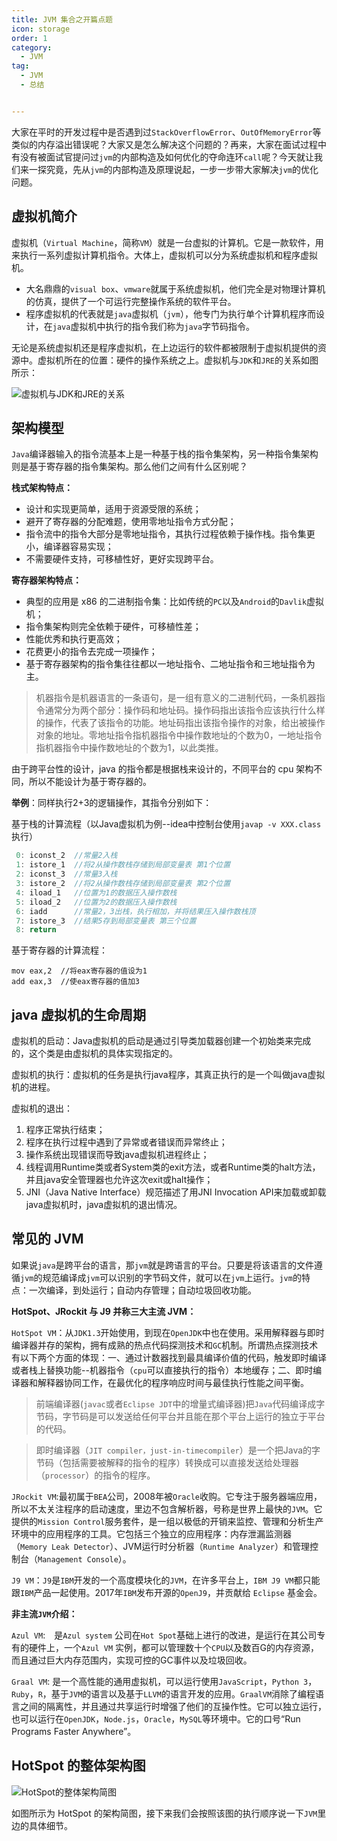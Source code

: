 ```yaml
---
title: JVM 集合之开篇点题
icon: storage
order: 1
category:
  - JVM
tag:
  - JVM
  - 总结


---
```


大家在平时的开发过程中是否遇到过`StackOverflowError`、`OutOfMemoryError`等类似的内存溢出错误呢？大家又是怎么解决这个问题的？再来，大家在面试过程中有没有被面试官提问过`jvm`的内部构造及如何优化的夺命连环`call`呢？今天就让我们来一探究竟，先从`jvm`的内部构造及原理说起，一步一步带大家解决`jvm`的优化问题。

## 虚拟机简介

虚拟机（`Virtual Machine`，简称`VM`）就是一台虚拟的计算机。它是一款软件，用来执行一系列虚拟计算机指令。大体上，虚拟机可以分为系统虚拟机和程序虚拟机。
- 大名鼎鼎的`visual box`、`vmware`就属于系统虚拟机，他们完全是对物理计算机的仿真，提供了一个可运行完整操作系统的软件平台。
- 程序虚拟机的代表就是`java`虚拟机（`jvm`），他专门为执行单个计算机程序而设计，在`java`虚拟机中执行的指令我们称为`java`字节码指令。

无论是系统虚拟机还是程序虚拟机，在上边运行的软件都被限制于虚拟机提供的资源中。虚拟机所在的位置：硬件的操作系统之上。虚拟机与`JDK`和`JRE`的关系如图所示：

![虚拟机与`JDK`和`JRE`的关系](https://p3-juejin.byteimg.com/tos-cn-i-k3u1fbpfcp/9967d96aa0e4467292f542f385f84bf2~tplv-k3u1fbpfcp-zoom-1.image)


## 架构模型

`Java`编译器输入的指令流基本上是一种基于栈的指令集架构，另一种指令集架构则是基于寄存器的指令集架构。那么他们之间有什么区别呢？

**栈式架构特点：**
- 设计和实现更简单，适用于资源受限的系统；
- 避开了寄存器的分配难题，使用零地址指令方式分配；
- 指令流中的指令大部分是零地址指令，其执行过程依赖于操作栈。指令集更小，编译器容易实现；
- 不需要硬件支持，可移植性好，更好实现跨平台。

**寄存器架构特点：**
- 典型的应用是 x86 的二进制指令集：比如传统的`PC`以及`Android`的`Davlik`虚拟机；
- 指令集架构则完全依赖于硬件，可移植性差；
- 性能优秀和执行更高效；
- 花费更小的指令去完成一项操作；
- 基于寄存器架构的指令集往往都以一地址指令、二地址指令和三地址指令为主。

> 机器指令是机器语言的一条语句，是一组有意义的二进制代码，一条机器指令通常分为两个部分：操作码和地址码。操作码指出该指令应该执行什么样的操作，代表了该指令的功能。地址码指出该指令操作的对象，给出被操作对象的地址。零地址指令指机器指令中操作数地址的个数为0，一地址指令指机器指令中操作数地址的个数为1，以此类推。

由于跨平台性的设计，java 的指令都是根据栈来设计的，不同平台的 cpu 架构不同，所以不能设计为基于寄存器的。

**举例**：同样执行2+3的逻辑操作，其指令分别如下：

基于栈的计算流程（以Java虚拟机为例--idea中控制台使用`javap -v XXX.class`执行）
```java
 0: iconst_2  //常量2入栈
 1: istore_1  //将2从操作数栈存储到局部变量表 第1个位置
 2: iconst_3  //常量3入栈
 3: istore_2  //将2从操作数栈存储到局部变量表 第2个位置
 4: iload_1   //位置为1的数据压入操作数栈
 5: iload_2   //位置为2的数据压入操作数栈
 6: iadd      //常量2，3出栈，执行相加，并将结果压入操作数栈顶
 7: istore_3  //结果5存到局部变量表 第三个位置
 8: return    
```

基于寄存器的计算流程：
```
mov eax,2  //将eax寄存器的值设为1
add eax,3  //使eax寄存器的值加3
```

## java 虚拟机的生命周期

虚拟机的启动：Java虚拟机的启动是通过引导类加载器创建一个初始类来完成的，这个类是由虚拟机的具体实现指定的。

虚拟机的执行：虚拟机的任务是执行java程序，其真正执行的是一个叫做java虚拟机的进程。

虚拟机的退出：
1. 程序正常执行结束；
2. 程序在执行过程中遇到了异常或者错误而异常终止；
3. 操作系统出现错误而导致java虚拟机进程终止；
4. 线程调用Runtime类或者System类的exit方法，或者Runtime类的halt方法，并且java安全管理器也允许这次exit或halt操作；
5. JNI（Java Native Interface）规范描述了用JNI Invocation API来加载或卸载java虚拟机时，java虚拟机的退出情况。

## 常见的 JVM

如果说`java`是跨平台的语言，那`jvm`就是跨语言的平台。只要是将该语言的文件遵循`jvm`的规范编译成`jvm`可以识别的字节码文件，就可以在`jvm`上运行。`jvm`的特点：一次编译，到处运行；自动内存管理；自动垃圾回收功能。

**HotSpot、JRockit 与 J9 并称三大主流 JVM：**

`HotSpot VM`：从`JDK1.3`开始使用，到现在`OpenJDK`中也在使用。采用解释器与即时编译器并存的架构，拥有成熟的热点代码探测技术和`GC`机制。所谓热点探测技术有以下两个方面的体现：一、通过计数器找到最具编译价值的代码，触发即时编译或者栈上替换功能--机器指令（`cpu`可以直接执行的指令）本地缓存；二、即时编译器和解释器协同工作，在最优化的程序响应时间与最佳执行性能之间平衡。

> 前端编译器(`javac`或者`Eclipse JDT`中的增量式编译器)把`Java`代码编译成字节码，字节码是可以发送给任何平台并且能在那个平台上运行的独立于平台的代码。

> 即时编译器（`JIT compiler，just-in-timecompiler`）是一个把Java的字节码（包括需要被解释的指令的程序）转换成可以直接发送给处理器（`processor`）的指令的程序。

`JRockit VM`:最初属于`BEA`公司，2008年被`Oracle`收购。它专注于服务器端应用，所以不太关注程序的启动速度，里边不包含解析器，号称是世界上最快的`JVM`。它提供的`Mission Control`服务套件，是一组以极低的开销来监控、管理和分析生产环境中的应用程序的工具。它包括三个独立的应用程序：内存泄漏监测器（`Memory Leak Detector`）、JVM运行时分析器（`Runtime Analyzer`）和管理控制台（`Management Console`）。

`J9 VM`：`J9`是`IBM`开发的一个高度模块化的`JVM`，在许多平台上，`IBM J9 VM`都只能跟`IBM`产品一起使用。2017年`IBM`发布开源的`OpenJ9`，并贡献给 `Eclipse` 基金会。

**非主流`JVM`介绍：**

`Azul VM`:　是`Azul system` 公司在`Hot Spot`基础上进行的改进，是运行在其公司专有的硬件上，一个`Azul VM` 实例，都可以管理数十个`CPU`以及数百G的内存资源，而且通过巨大内存范围内，实现可控的GC事件以及垃圾回收。

`Graal VM`: 是一个高性能的通用虚拟机，可以运行使用`JavaScript`，`Python 3`，`Ruby`，`R`，基于`JVM`的语言以及基于`LLVM`的语言开发的应用。`GraalVM`消除了编程语言之间的隔离性，并且通过共享运行时增强了他们的互操作性。它可以独立运行，也可以运行在`OpenJDK`，`Node.js`，`Oracle`，`MySQL`等环境中。它的口号“Run Programs Faster Anywhere”。

## HotSpot 的整体架构图

![HotSpot的整体架构简图](https://p3-juejin.byteimg.com/tos-cn-i-k3u1fbpfcp/2fc50038f51b431d8a654abe10cc965f~tplv-k3u1fbpfcp-zoom-1.image)

如图所示为 HotSpot 的架构简图，接下来我们会按照该图的执行顺序说一下`JVM`里边的具体细节。 
